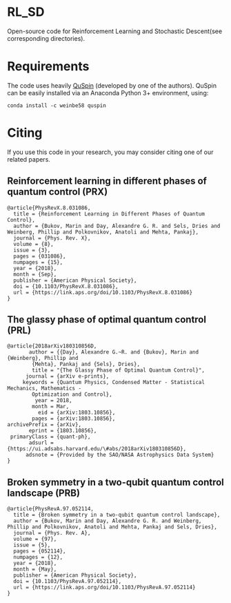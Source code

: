 # RL_SD

Open-source code for Reinforcement Learning and Stochastic Descent(see corresponding directories). 

# Requirements

The code uses heavily [QuSpin](http://weinbe58.github.io/QuSpin/) (developed by one of the authors). QuSpin can be easily installed via an Anaconda Python 3+ environment, using:

```
conda install -c weinbe58 quspin
```

# Citing

If you use this code in your research, you may consider citing one of our related papers.

## Reinforcement learning in different phases of quantum control (PRX)

```
@article{PhysRevX.8.031086,
  title = {Reinforcement Learning in Different Phases of Quantum Control},
  author = {Bukov, Marin and Day, Alexandre G. R. and Sels, Dries and Weinberg, Phillip and Polkovnikov, Anatoli and Mehta, Pankaj},
  journal = {Phys. Rev. X},
  volume = {8},
  issue = {3},
  pages = {031086},
  numpages = {15},
  year = {2018},
  month = {Sep},
  publisher = {American Physical Society},
  doi = {10.1103/PhysRevX.8.031086},
  url = {https://link.aps.org/doi/10.1103/PhysRevX.8.031086}
}

```


## The glassy phase of optimal quantum control (PRL)

```
@article{2018arXiv180310856D,
       author = {{Day}, Alexandre G.~R. and {Bukov}, Marin and {Weinberg}, Phillip and
        {Mehta}, Pankaj and {Sels}, Dries},
        title = "{The Glassy Phase of Optimal Quantum Control}",
      journal = {arXiv e-prints},
     keywords = {Quantum Physics, Condensed Matter - Statistical Mechanics, Mathematics -
        Optimization and Control},
         year = 2018,
        month = Mar,
          eid = {arXiv:1803.10856},
        pages = {arXiv:1803.10856},
archivePrefix = {arXiv},
       eprint = {1803.10856},
 primaryClass = {quant-ph},
       adsurl = {https://ui.adsabs.harvard.edu/\#abs/2018arXiv180310856D},
      adsnote = {Provided by the SAO/NASA Astrophysics Data System}
}
```


## Broken symmetry in a two-qubit quantum control landscape (PRB)


```
@article{PhysRevA.97.052114,
  title = {Broken symmetry in a two-qubit quantum control landscape},
  author = {Bukov, Marin and Day, Alexandre G. R. and Weinberg, Phillip and Polkovnikov, Anatoli and Mehta, Pankaj and Sels, Dries},
  journal = {Phys. Rev. A},
  volume = {97},
  issue = {5},
  pages = {052114},
  numpages = {12},
  year = {2018},
  month = {May},
  publisher = {American Physical Society},
  doi = {10.1103/PhysRevA.97.052114},
  url = {https://link.aps.org/doi/10.1103/PhysRevA.97.052114}
}
```
